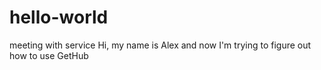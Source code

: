 # hello-world
meeting with service
Hi, my name is Alex and now I'm trying to figure out how to use GetHub
